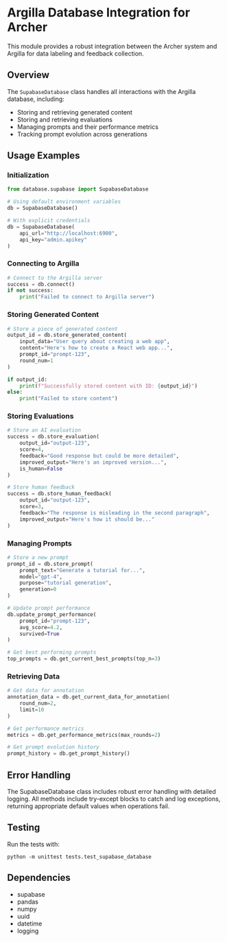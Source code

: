 # Argilla Database Integration for Archer

This module provides a robust integration between the Archer system and Argilla for data labeling and feedback collection.

## Overview

The `SupabaseDatabase` class handles all interactions with the Argilla database, including:

- Storing and retrieving generated content
- Storing and retrieving evaluations
- Managing prompts and their performance metrics
- Tracking prompt evolution across generations

## Usage Examples

### Initialization

```python
from database.supabase import SupabaseDatabase

# Using default environment variables
db = SupabaseDatabase()

# With explicit credentials
db = SupabaseDatabase(
    api_url="http://localhost:6900",
    api_key="admin.apikey"
)
```

### Connecting to Argilla

```python
# Connect to the Argilla server
success = db.connect()
if not success:
    print("Failed to connect to Argilla server")
```

### Storing Generated Content

```python
# Store a piece of generated content
output_id = db.store_generated_content(
    input_data="User query about creating a web app",
    content="Here's how to create a React web app...",
    prompt_id="prompt-123",
    round_num=1
)

if output_id:
    print(f"Successfully stored content with ID: {output_id}")
else:
    print("Failed to store content")
```

### Storing Evaluations

```python
# Store an AI evaluation
success = db.store_evaluation(
    output_id="output-123",
    score=4,
    feedback="Good response but could be more detailed",
    improved_output="Here's an improved version...",
    is_human=False
)

# Store human feedback
success = db.store_human_feedback(
    output_id="output-123",
    score=3,
    feedback="The response is misleading in the second paragraph",
    improved_output="Here's how it should be..."
)
```

### Managing Prompts

```python
# Store a new prompt
prompt_id = db.store_prompt(
    prompt_text="Generate a tutorial for...",
    model="gpt-4",
    purpose="tutorial generation",
    generation=0
)

# Update prompt performance
db.update_prompt_performance(
    prompt_id="prompt-123",
    avg_score=4.2,
    survived=True
)

# Get best performing prompts
top_prompts = db.get_current_best_prompts(top_n=3)
```

### Retrieving Data

```python
# Get data for annotation
annotation_data = db.get_current_data_for_annotation(
    round_num=2,
    limit=10
)

# Get performance metrics
metrics = db.get_performance_metrics(max_rounds=2)

# Get prompt evolution history
prompt_history = db.get_prompt_history()
```

## Error Handling

The SupabaseDatabase class includes robust error handling with detailed logging. All methods include try-except blocks to catch and log exceptions, returning appropriate default values when operations fail.

## Testing

Run the tests with:

```
python -m unittest tests.test_supabase_database
```

## Dependencies

- supabase
- pandas
- numpy
- uuid
- datetime
- logging 